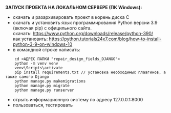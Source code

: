 **ЗАПУСК ПРОЕКТА НА ЛОКАЛЬНОМ СЕРВЕРЕ (ПК Windows):**
- скачать и разархивировать проект в корень диска С
- скачать и установить язык программирования Python версии 3.9 (включая pip) с официльного сайта.
    <br>скачать: https://www.python.org/downloads/release/python-390/
    <br>как установить: https://python.tutorials24x7.com/blog/how-to-install-python-3-9-on-windows-10
- в командной строке написать:
```
    cd <АДРЕС ПАПКИ "repair_design_fields_DJANGO">
    python -m venv venv
    venv\Scripts\activate
    pip install requirements.txt // установка необходимых плаагинов, а также самого Django
    python manage.py makemigrations
    python manage.py migrate    
    python manage.py runserver    
```
- отрыть информационную систему по адресу 127.0.0.1:8000
- пользоваться, тестировать
